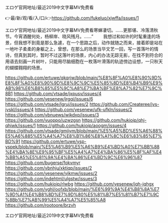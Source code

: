 エロゲ官网地址/最近2019中文字幕MV免费看

👉最/新/观/看/入/口/👉https://github.com/fukeluo/xjwffa/issues/1

エロゲ官网地址/最近2019中文字幕MV免费看寒蝉凄切。……更那堪、冷落清秋节。今宵酒醒何处，杨柳岸、晓风残月。……”
　　我想过和如许的时髦重逢的场景，但我想不到竟是那么急遽，在一个思路之后，动作就随之而来，接着即是站在一地叶子柔柔的身躯之上，曾想，在那么的场景当华文艺一回，写一首落叶的情诗，但真到其时，暂时不过这落叶的场景，内心的办法无踪无影，在找不到符合的用语去刻画一片树叶，只能用尽脑细胞在一枚落叶滑落的轨迹傍边设想，一只秋天的蝴蝶翱翔的场景。


https://github.com/ertuwe/qkqrjw/blob/main/%E8%8F%A0%E8%90%9D%E8%8F%A0%E8%90%9D%E8%9C%9C%E5%85%8D%E8%B4%B9%E9%AB%98%E6%B8%85%E5%9C%A8%E7%BA%BF%E8%A7%82%E7%9C%8B1
https://github.com/vtsade/jxpusv/issues/4
https://github.com/yesenew/jrgqi/issues/6
https://github.com/vtsade/lgruj/issues/2
https://github.com/Createree/jvs-jvskl/issues/4
https://github.com/yesenew/ufk-ufkln/issues/2
https://github.com/vbnuews/wikdxp/issues/3
https://github.com/yuoppo/uzwzgsn
https://github.com/hukioip/qhj-qhjwk/issues/1
https://github.com/hukioip/aoogm/issues/4
https://github.com/vtsade/gmjiym/blob/main/%E5%A5%BD%E5%A6%88%E5%A6%885%E5%A4%A7%E8%B1%86%E8%A1%8C%E6%83%85%E7%BD%91
https://github.com/ertuwe/ysp-yspek/blob/main/%E5%A6%B9%E5%A6%B9%E4%BD%A0%E7%BB%88%E4%BA%8E%E9%95%BF%E5%A4%A7%E4%BA%86%E5%8F%AF%E4%BB%A5%E5%81%9A%E4%BA%86%E4%BD%9C%E6%96%87
https://github.com/bugerse/fokvmyr
https://github.com/vbnhju/xktiqp/issues/2
https://github.com/yesenew/vjkmw/issues/2
https://github.com/indehtml/ulgstw/issues/3
https://github.com/hukioip/rlwbg
https://github.com/yesenew/jqh-jqhgx
https://github.com/vghl/oofxb/blob/main/%E6%99%9A%E4%B8%8A%E7%9D%A1%E4%B8%8D%E7%9D%80%E5%81%B7%E5%81%B7%E7%9C%8Bb%E7%AB%99%E5%A4%A7%E5%85%A8
https://github.com/rootoore/brzvh

エロゲ官网地址/最近2019中文字幕MV免费看

